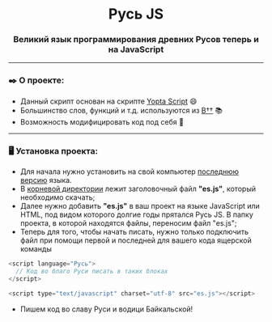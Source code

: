 <h1 align="center">Русь JS
<h3 align="center">Великий язык программирования древних Русов теперь и на JavaScript

---

### ✒️ О проекте:

- Данный скрипт основан на скрипте [Yopta Script](https://github.com/samgozman/YoptaScript) 😄
- Большинство слов, функций и т.д. используются из [В††](https://github.com/KanatnikovMax/znanie-drevnix/tree/main) 📚
- Возможность модифицировать код под себя 🔑

---
 
### 🖥️ Установка проекта:
- Для начала нужно установить на&nbsp;свой компьютер [последнюю версию](https://github.com/Xrisofor/znanie-drevnix-js/archive/refs/heads/main.zip) языка.
- В [корневой директории](https://github.com/Xrisofor/znanie-drevnix-js/blob/main/es.js) лежит заголовочный файл __"es.js"__, который необходимо скачать;
- Далее нужно добавить __"es.js"__ в ваш проект на языке JavaScript или HTML, под видом которого долгие годы прятался Русь JS. В&nbsp;папку проекта, в&nbsp;которой находятся файлы, переносим файл "es.js";
- Теперь для того, чтобы начать писать, нужно только подключить файл при помощи первой и последней для вашего кода ящерской команды 
```JavaScript
<script language="Русь">
  // Код во благо Руси писать в таких блоках
</script>

<script type="text/javascript" charset="utf-8" src="es.js"></script>
```
- Пишем код во славу Руси и водици Байкальской!
